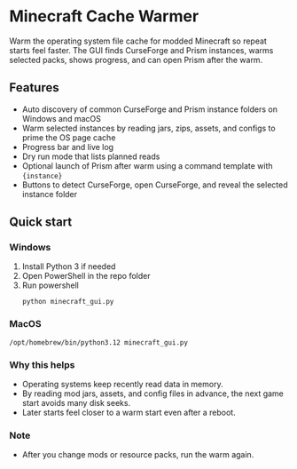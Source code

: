 # Minecraft Cache Warmer

Warm the operating system file cache for modded Minecraft so repeat starts feel faster. The GUI finds CurseForge and Prism instances, warms selected packs, shows progress, and can open Prism after the warm.

## Features
* Auto discovery of common CurseForge and Prism instance folders on Windows and macOS  
* Warm selected instances by reading jars, zips, assets, and configs to prime the OS page cache  
* Progress bar and live log  
* Dry run mode that lists planned reads  
* Optional launch of Prism after warm using a command template with `{instance}`  
* Buttons to detect CurseForge, open CurseForge, and reveal the selected instance folder

## Quick start

### Windows
1. Install Python 3 if needed  
2. Open PowerShell in the repo folder  
3. Run
powershell
   ```
   python minecraft_gui.py
   ```

### MacOS
```
/opt/homebrew/bin/python3.12 minecraft_gui.py
```

### Why this helps

* Operating systems keep recently read data in memory.
* By reading mod jars, assets, and config files in advance, the next game start avoids many disk seeks.
* Later starts feel closer to a warm start even after a reboot.

### Note

* After you change mods or resource packs, run the warm again.

